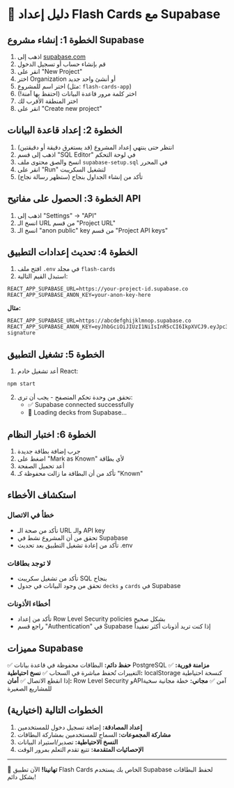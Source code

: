 # 🚀 دليل إعداد Flash Cards مع Supabase

## الخطوة 1: إنشاء مشروع Supabase

1. اذهب إلى [supabase.com](https://supabase.com)
2. قم بإنشاء حساب أو تسجيل الدخول
3. انقر على "New Project"
4. اختر Organization أو أنشئ واحد جديد
5. اختر اسم للمشروع (مثل: `flash-cards-app`)
6. اختر كلمة مرور قاعدة البيانات (احتفظ بها آمنة!)
7. اختر المنطقة الأقرب لك
8. انقر على "Create new project"

## الخطوة 2: إعداد قاعدة البيانات

1. انتظر حتى ينتهي إعداد المشروع (قد يستغرق دقيقة أو دقيقتين)
2. اذهب إلى قسم "SQL Editor" في لوحة التحكم
3. انسخ والصق محتوى ملف `supabase-setup.sql` في المحرر
4. انقر على "Run" لتشغيل السكريبت
5. تأكد من إنشاء الجداول بنجاح (ستظهر رسالة نجاح)

## الخطوة 3: الحصول على مفاتيح API

1. اذهب إلى "Settings" → "API"
2. انسخ الـ URL من قسم "Project URL"
3. انسخ الـ "anon public" key من قسم "Project API keys"

## الخطوة 4: تحديث إعدادات التطبيق

1. افتح ملف `.env` في مجلد `flash-cards`
2. استبدل القيم التالية:

```env
REACT_APP_SUPABASE_URL=https://your-project-id.supabase.co
REACT_APP_SUPABASE_ANON_KEY=your-anon-key-here
```

**مثال:**

```env
REACT_APP_SUPABASE_URL=https://abcdefghijklmnop.supabase.co
REACT_APP_SUPABASE_ANON_KEY=eyJhbGciOiJIUzI1NiIsInR5cCI6IkpXVCJ9.eyJpc3MiOiJzdXBhYmFzZSIsInJlZiI6ImFiY2RlZmdoaWprbG1ub3AiLCJyb2xlIjoiYW5vbiIsImlhdCI6MTY5MDAwMDAwMCwiZXhwIjoyMDA1NTc2MDAwfQ.example-signature
```

## الخطوة 5: تشغيل التطبيق

1. أعد تشغيل خادم React:

```bash
npm start
```

2. تحقق من وحدة تحكم المتصفح - يجب أن ترى:
   - ✅ Supabase connected successfully
   - 🔄 Loading decks from Supabase...

## الخطوة 6: اختبار النظام

1. جرب إضافة بطاقة جديدة
2. اضغط على "Mark as Known" لأي بطاقة
3. أعد تحميل الصفحة
4. تأكد من أن البطاقة ما زالت محفوظة كـ "Known"

## استكشاف الأخطاء

### خطأ في الاتصال

- تأكد من صحة الـ URL والـ API key
- تحقق من أن المشروع نشط في Supabase
- تأكد من إعادة تشغيل التطبيق بعد تحديث .env

### لا توجد بطاقات

- تأكد من تشغيل سكريبت SQL بنجاح
- تحقق من وجود البيانات في جدول `decks` و `cards` في Supabase

### أخطاء الأذونات

- تأكد من إعداد Row Level Security policies بشكل صحيح
- راجع قسم "Authentication" في Supabase إذا كنت تريد أذونات أكثر تعقيداً

## مميزات Supabase

✅ **حفظ دائم:** البطاقات محفوظة في قاعدة بيانات PostgreSQL
✅ **مزامنة فورية:** التغييرات تُحفظ مباشرة في السحاب
✅ **نسخ احتياطية:** localStorage كنسخة احتياطية إذا انقطع الاتصال
✅ **أمان:** Row Level Security وAPIآمن
✅ **مجاني:** خطة مجانية سخية للمشاريع الصغيرة

## الخطوات التالية (اختيارية)

1. **إعداد المصادقة:** إضافة تسجيل دخول للمستخدمين
2. **مشاركة المجموعات:** السماح للمستخدمين بمشاركة البطاقات
3. **النسخ الاحتياطية:** تصدير/استيراد البيانات
4. **الإحصائيات المتقدمة:** تتبع تقدم التعلم بمرور الوقت

---

🎉 **تهانينا!** الآن تطبيق Flash Cards الخاص بك يستخدم Supabase لحفظ البطاقات بشكل دائم!
